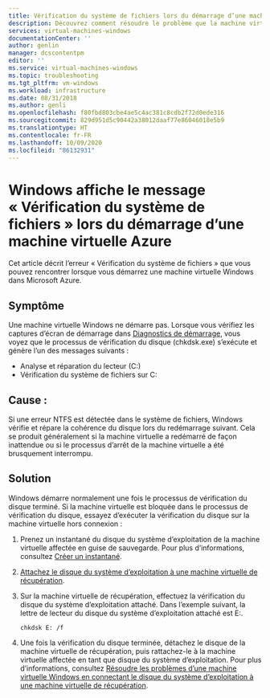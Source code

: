 ```yaml
---
title: Vérification du système de fichiers lors du démarrage d’une machine virtuelle Azure | Microsoft Docs
description: Découvrez comment résoudre le problème que la machine virtuelle affiche le message Vérification du système de fichiers au démarrage | Microsoft Docs
services: virtual-machines-windows
documentationCenter: ''
author: genlin
manager: dcscontentpm
editor: ''
ms.service: virtual-machines-windows
ms.topic: troubleshooting
ms.tgt_pltfrm: vm-windows
ms.workload: infrastructure
ms.date: 08/31/2018
ms.author: genli
ms.openlocfilehash: f80fbd803cbe4ae5c4ac381c8cdb2f72d0ede316
ms.sourcegitcommit: 829d951d5c90442a38012daaf77e86046018e5b9
ms.translationtype: HT
ms.contentlocale: fr-FR
ms.lasthandoff: 10/09/2020
ms.locfileid: "86132931"
---
```

# <a name="windows-shows-checking-file-system-when-booting-an-azure-vm"></a>Windows affiche le message « Vérification du système de fichiers » lors du démarrage d’une machine virtuelle Azure

Cet article décrit l’erreur « Vérification du système de fichiers » que vous pouvez rencontrer lorsque vous démarrez une machine virtuelle Windows dans Microsoft Azure.


## <a name="symptom"></a>Symptôme 

Une machine virtuelle Windows ne démarre pas. Lorsque vous vérifiez les captures d’écran de démarrage dans [Diagnostics de démarrage](boot-diagnostics.md), vous voyez que le processus de vérification du disque (chkdsk.exe) s’exécute et génère l’un des messages suivants :

- Analyse et réparation du lecteur (C:)
- Vérification du système de fichiers sur C:

## <a name="cause"></a>Cause :

Si une erreur NTFS est détectée dans le système de fichiers, Windows vérifie et répare la cohérence du disque lors du redémarrage suivant. Cela se produit généralement si la machine virtuelle a redémarré de façon inattendue ou si le processus d’arrêt de la machine virtuelle a été brusquement interrompu.

## <a name="solution"></a>Solution 

Windows démarre normalement une fois le processus de vérification du disque terminé. Si la machine virtuelle est bloquée dans le processus de vérification du disque, essayez d’exécuter la vérification du disque sur la machine virtuelle hors connexion :
1. Prenez un instantané du disque du système d’exploitation de la machine virtuelle affectée en guise de sauvegarde. Pour plus d’informations, consultez [Créer un instantané](../windows/snapshot-copy-managed-disk.md).
2. [Attachez le disque du système d’exploitation à une machine virtuelle de récupération](troubleshoot-recovery-disks-portal-windows.md).  
3. Sur la machine virtuelle de récupération, effectuez la vérification du disque du système d’exploitation attaché. Dans l’exemple suivant, la lettre de lecteur du disque du système d’exploitation attaché est E:. 

    ```console
    chkdsk E: /f
    ```

4. Une fois la vérification du disque terminée, détachez le disque de la machine virtuelle de récupération, puis rattachez-le à la machine virtuelle affectée en tant que disque du système d’exploitation. Pour plus d’informations, consultez [Résoudre les problèmes d’une machine virtuelle Windows en connectant le disque du système d’exploitation à une machine virtuelle de récupération](troubleshoot-recovery-disks-portal-windows.md).
